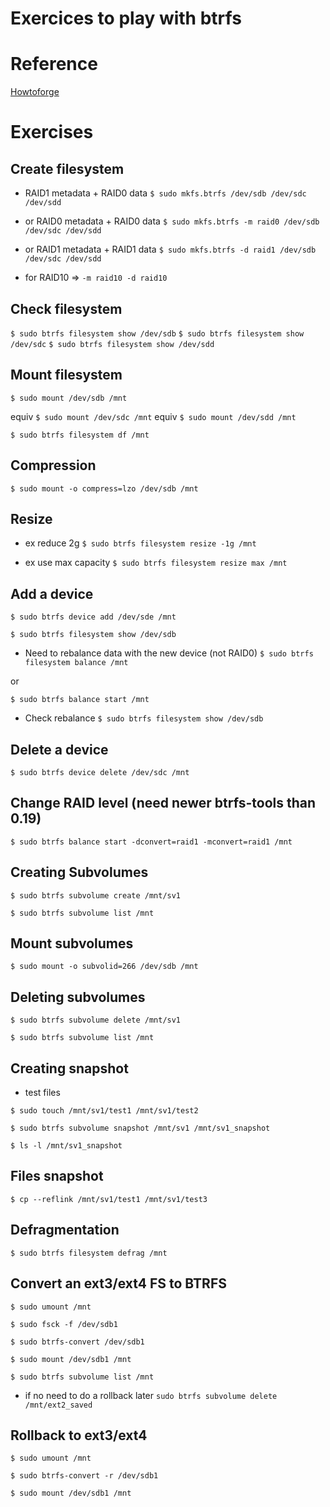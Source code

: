 # Exercices to play with btrfs

# Reference

[Howtoforge](http://www.howtoforge.com/a-beginners-guide-to-btrfs)

# Exercises

## Create filesystem
 * RAID1 metadata + RAID0 data
`$ sudo mkfs.btrfs /dev/sdb /dev/sdc /dev/sdd` 

 * or RAID0 metadata + RAID0 data
`$ sudo mkfs.btrfs -m raid0 /dev/sdb /dev/sdc /dev/sdd`

 * or RAID1 metadata + RAID1 data
`$ sudo mkfs.btrfs -d raid1 /dev/sdb /dev/sdc /dev/sdd`

 * for RAID10 => `-m raid10 -d raid10`

## Check filesystem
`$ sudo btrfs filesystem show /dev/sdb`
`$ sudo btrfs filesystem show /dev/sdc`
`$ sudo btrfs filesystem show /dev/sdd`

## Mount filesystem
`$ sudo mount /dev/sdb /mnt`

equiv `$ sudo mount /dev/sdc /mnt`
equiv `$ sudo mount /dev/sdd /mnt`

`$ sudo btrfs filesystem df /mnt`

## Compression
`$ sudo mount -o compress=lzo /dev/sdb /mnt`

## Resize
* ex reduce 2g
`$ sudo btrfs filesystem resize -1g /mnt`

* ex use max capacity
`$ sudo btrfs filesystem resize max /mnt`

## Add a device
`$ sudo btrfs device add /dev/sde /mnt`

`$ sudo btrfs filesystem show /dev/sdb`

* Need to rebalance data with the new device (not RAID0)
`$ sudo btrfs filesystem balance /mnt`

or

`$ sudo btrfs balance start /mnt`

* Check rebalance
`$ sudo btrfs filesystem show /dev/sdb`

## Delete a device
`$ sudo btrfs device delete /dev/sdc /mnt`

## Change RAID level (need newer btrfs-tools than 0.19)
`$ sudo btrfs balance start -dconvert=raid1 -mconvert=raid1 /mnt`

## Creating Subvolumes
`$ sudo btrfs subvolume create /mnt/sv1`

`$ sudo btrfs subvolume list /mnt`

## Mount subvolumes
`$ sudo mount -o subvolid=266 /dev/sdb /mnt`

## Deleting subvolumes
`$ sudo btrfs subvolume delete /mnt/sv1`

`$ sudo btrfs subvolume list /mnt`

## Creating snapshot
* test files
```
$ sudo touch /mnt/sv1/test1 /mnt/sv1/test2

$ sudo btrfs subvolume snapshot /mnt/sv1 /mnt/sv1_snapshot

$ ls -l /mnt/sv1_snapshot
```

## Files snapshot

`$ cp --reflink /mnt/sv1/test1 /mnt/sv1/test3`

## Defragmentation
`$ sudo btrfs filesystem defrag /mnt`

## Convert an ext3/ext4 FS to BTRFS
```
$ sudo umount /mnt

$ sudo fsck -f /dev/sdb1

$ sudo btrfs-convert /dev/sdb1

$ sudo mount /dev/sdb1 /mnt

$ sudo btrfs subvolume list /mnt
```

* if no need to do a rollback later
`sudo btrfs subvolume delete /mnt/ext2_saved`

## Rollback to ext3/ext4
```
$ sudo umount /mnt

$ sudo btrfs-convert -r /dev/sdb1

$ sudo mount /dev/sdb1 /mnt
```

